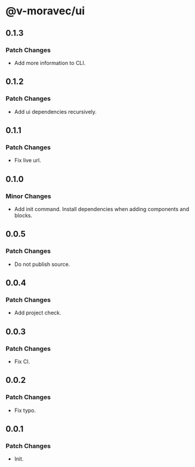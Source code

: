 # @v-moravec/ui

## 0.1.3

### Patch Changes

- Add more information to CLI.

## 0.1.2

### Patch Changes

- Add ui dependencies recursively.

## 0.1.1

### Patch Changes

- Fix live url.

## 0.1.0

### Minor Changes

- Add init command. Install dependencies when adding components and blocks.

## 0.0.5

### Patch Changes

- Do not publish source.

## 0.0.4

### Patch Changes

- Add project check.

## 0.0.3

### Patch Changes

- Fix CI.

## 0.0.2

### Patch Changes

- Fix typo.

## 0.0.1

### Patch Changes

- Init.

